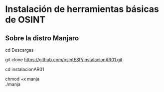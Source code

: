 # Instalación de herramientas básicas de OSINT

## Sobre la distro Manjaro

cd Descargas 

git clone https://github.com/osintESP/instalacionAR01.git

cd instalacionAR01

chmod +x manja         
./manja 


